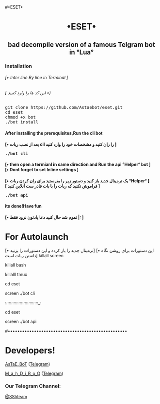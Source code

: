 #•ESET•
<h1><p align="center"> •ESET•
<h2><p align="center">bad decompile version of a famous Telgram bot in °Lua°



<h3> <strong> Installation </strong>
<h6>[• Inter line By line in Terminal ]</h6>
<h6>[ این کد ها را وارد کنیید •)</h6>
<pre>
<span>git clone https://github.com/Astaebot/eset.git<span>
<span>cd eset<span>
<span>chmod +x bot<span>
<span>./bot install<span>
</pre>

<h4> <strong>After installing  the prerequisites,Run the cli bot<br></strong>
<h4> <strong>[• بعد از نصب  ربات cil را  ران کنید و مشخصات خود را وارد کنید ]<br></strong>
<pre>
<span>./bot cli<span>
</pre>
<h4> <strong>[• then open a termianl in same direction and Run the api °Helper° bot ]<br>[• Dont forget to set Inline settings ]</strong>
<h4> <strong>[• یک ترمینال جدید باز کنید و دستور زیر را بفرستید برای ران کردن ربات °Helper° ]<br>[  فراموش نکنید که ربات را با بات فادر ست آنلاین کنید ]</strong>
<pre>
<span>./bot api<span>
</pre>
<h4>its done!Have fun</strong>
<h4>[• تموم شد حال کنید دعا یادتون نرود فقط |: ]</strong>

# For Autolaunch
[• ترمینال جدید را باز کرده و این دستورات را بزنید]
[• این دستورات برای روشن نگاه داشتن ربات است]
killall screen

killall bash

killalll tmux

cd eset

screen ./bot cli

:_:_:_:_:_:_:_:_:_:_:_:_:_:_:_:_:_:_:_:_:_:_:_:_:_:_:_:

cd eset

screen ./bot api

#••••••••••••••••••••••••••••••••••••••••••••••••••

# Developers!
[AsTaE_BoT](https://github.com/AsTaE_BoT)
 ([Telegram](https://telegram.me/AsTaE_Bot))
 
[M_a_h_D_i_R_o_O](https://github.com/M_a_h_D_i_R_o_O)
 ([Telegram](https://telegram.me/M_a_h_D_i_R_o_O))

### Our Telegram Channel:

[@SShteam](https://telegram.me/SShteam)

